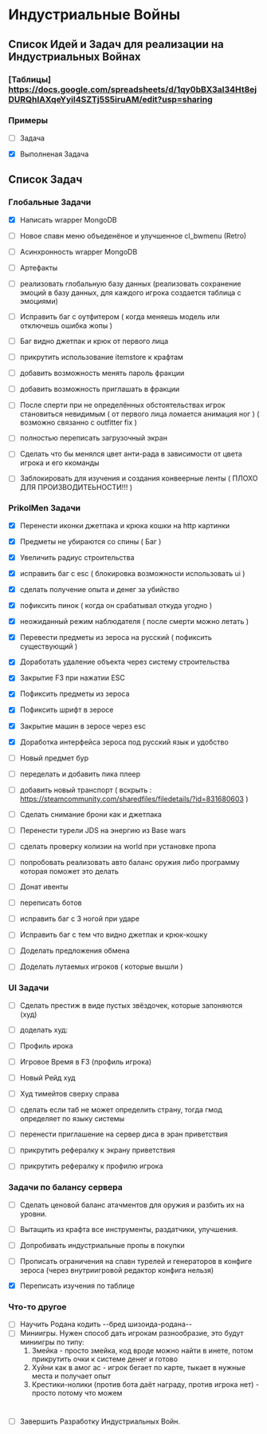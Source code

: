 # Индустриальные Войны

## Список Идей и Задач для реализации на Индустриальных Войнах

### [Таблицы] https://docs.google.com/spreadsheets/d/1qy0bBX3aI34Ht8ejDURQhIAXqeYyil4SZTj5S5iruAM/edit?usp=sharing

### Примеры

- [ ] Задача

- [x] Выполненая Задача

## Список Задач

### Глобальные Задачи

- [x] Написать wrapper MongoDB

- [ ] Новое спавн меню объеденёное и улучшенное cl_bwmenu (Retro)

- [ ] Асинхронность wrapper MongoDB 

- [ ] Артефакты

- [ ] реализовать глобальную базу данных (реализовать сохранение эмоций в базу данных, для каждого игрока создается таблица с эмоциями)

- [ ] Исправить баг с оутфитером ( когда меняешь модель или отключешь ошибка жопы )

- [ ] Баг видно джетпак и крюк от первого лица

- [ ] прикрутить использование itemstore к крафтам

- [ ] добавить возможность менять пароль фракции

- [ ] добавить возможность приглашать в фракции

- [ ] После сперти при не определённых обстоятельствах игрок становиться невидимым ( от первого лица ломается анимация ног ) ( возможно связанно с outfitter fix )

- [ ] полностью переписать загрузочный экран

- [ ] Сделать что бы менялся цвет анти-рада в зависимости от цвета игрока и его ккоманды

- [ ] Заблокировать для изучения и создания конвеерные ленты ( ПЛОХО ДЛЯ ПРОИЗВОДИТЕЬНОСТИ!!! )

### PrikolMen Задачи

- [x] Перенести иконки джетпака и крюка кошки на http картинки

- [x] Предметы не убираются со спины ( Баг )

- [x] Увеличить радиус строительства

- [x] исправить баг с esc ( блокировка возможности использовать ui ) 

- [x] сделать получение опыта и денег за убийство

- [x] пофиксить пинок ( когда он срабатывал откуда угодно )

- [x] неожиданный режим наблюдателя ( после смерти можно летать )

- [x] Перевести предметы из зероса на русский ( пофиксить существующий )

- [x] Доработать удаление объекта через систему строительства

- [x] Закрытие F3 при нажатии ESC

- [x] Пофиксить предметы из зероса

- [x] Пофиксить шрифт в зеросе

- [x] Закрытие машин в зеросе через esc

- [x] Доработка интерфейса зероса под русский язык и удобство

- [ ] Новый предмет бур

- [ ] переделать и добавить пика плеер

- [ ] добавить новый транспорт ( вскрыть : https://steamcommunity.com/sharedfiles/filedetails/?id=831680603 )

- [ ] Сделать снимание брони как и джетпака

- [ ] Перенести турели JDS на энергию из Base wars

- [ ] сделать проверку колизии на world при установке пропа

- [ ] попробовать реализовать авто баланс оружия либо программу которая поможет это делать

- [ ] Донат ивенты

- [ ] переписать ботов

- [ ] исправить баг с 3 ногой при ударе

- [ ] Исправить баг с тем что видно джетпак и крюк-кошку

- [ ] Доделать предложения обмена

- [ ] Доделать лутаемых игроков ( которые вышли )

### UI Задачи
- [ ] Сделать престиж в виде пустых звёздочек, которые запоняются (худ)

- [ ] доделать худ:

- [ ] Профиль ирока

- [ ] Игровое Время в F3 (профиль игрока) 

- [ ] Новый Рейд худ

- [ ] Худ тимейтов сверху справа

- [ ] сделать если таб не может определить страну, тогда гмод определяет по языку системы

- [ ] перенести приглашение на сервер диса в эран приветствия

- [ ] прикрутить рефералку к экрану приветствия

- [ ] прикрутить рефералку к профилю игрока

### Задачи по балансу сервера

- [ ] Сделать ценовой баланс атачментов для оружия и разбить их на уровни.

- [ ] Вытащить из крафта все инструменты, раздатчики, улучшения.

- [ ] Допробивать индустриальные пропы в покупки

- [ ] Прописать ограничения на спавн турелей и генераторов в конфиге зероса (через внутриигровой редактор конфига нельзя)

- [x] Переписать изучения по таблице

### Что-то другое

- [ ] Научить Родана кодить
--бред шизоида-родана--
- [ ] Миниигры. Нужен способ дать игрокам разнообразие, это будут миниигры по типу:
    1. Змейка - просто змейка, код вроде можно найти в инете, потом прикрутить очки к системе денег и готово
    2. Хуйни как в амог ас - игрок бегает по карте, тыкает в нужные места и получает опыт
    3. Крестики-нолики (против бота даёт награду, против игрока нет) - просто потому что можем

# 
- [ ] Завершить Разработку Индустриальных Войн.
